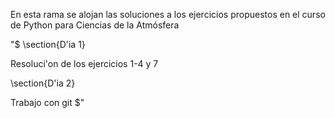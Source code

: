  En esta rama se alojan las soluciones a los ejercicios propuestos
 en el curso de Python para Ciencias de la Atmósfera

"$ \section{D\'ia 1}

 Resoluci\'on de los ejercicios 1-4 y 7

 \section{D\'ia 2}

 Trabajo con git $"

